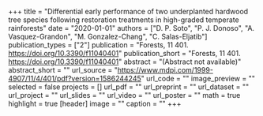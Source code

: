 +++
title = "Differential early performance of two underplanted hardwood tree species following restoration treatments in high-graded temperate rainforests"
date = "2020-01-01"
authors = ["D. P. Soto", "P. J. Donoso", "A. Vasquez-Grandon", "M. Gonzalez-Chang", "C. Salas-Eljatib"]
publication_types = ["2"]
publication = "Forests, 11 401. https://doi.org/10.3390/f11040401"
publication_short = "Forests, 11 401. https://doi.org/10.3390/f11040401"
abstract = "(Abstract not available)"
abstract_short = ""
url_source = "https://www.mdpi.com/1999-4907/11/4/401/pdf?version=1586244245"
url_code = ""
image_preview = ""
selected = false
projects = []
url_pdf = ""
url_preprint = ""
url_dataset = ""
url_project = ""
url_slides = ""
url_video = ""
url_poster = ""
math = true
highlight = true
[header]
image = ""
caption = ""
+++
